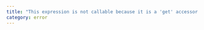 ```yaml
---
title: "This expression is not callable because it is a 'get' accessor. Did you mean to use it without '()'?"
category: error
---
```

